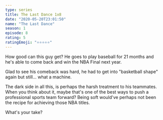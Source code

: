 ```yaml
---
type: series
title: The Last Dance 1x8
date: "2020-05-20T23:01:50"
name: "The Last Dance"
season: 1
episode: 8
rating: 5
ratingEmoji: "⭐️⭐️⭐️⭐️⭐️"
---
```


How good can this guy get? He goes to play baseball for 21 months and he's able to come back and win the NBA Final next year.

Glad to see his comeback was hard, he had to get into "basketball shape" again but still... what a machine.

The dark side in all this, is perhaps the harsh treatment to his teammates. When you think about it, maybe that's one of the best ways to push a professional sports team forward? Being soft would've perhaps not been the recipe for achieving those NBA titles.

What's your take?
